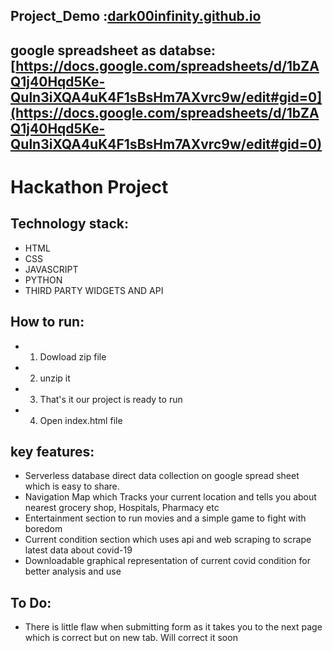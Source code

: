 ## Project_Demo :[dark00infinity.github.io](https://dark00infinity.github.io/)
## google spreadsheet as databse: [https://docs.google.com/spreadsheets/d/1bZAQ1j40Hqd5Ke-Quln3iXQA4uK4F1sBsHm7AXvrc9w/edit#gid=0](https://docs.google.com/spreadsheets/d/1bZAQ1j40Hqd5Ke-Quln3iXQA4uK4F1sBsHm7AXvrc9w/edit#gid=0)
# Hackathon Project
## Technology stack:
- HTML
- CSS
- JAVASCRIPT
- PYTHON
- THIRD PARTY WIDGETS AND API 
## How to run:
- 1. Dowload zip file
- 2. unzip it
- 3. That's it our project is ready to run
- 4. Open index.html file
## key features:
- Serverless database direct data collection on google spread sheet which is easy to share.
- Navigation Map which Tracks your current location and tells you about nearest grocery shop, Hospitals, Pharmacy etc
- Entertainment section to run movies and a simple game to fight with boredom
- Current condition section which uses api and web scraping to scrape latest data about covid-19
- Downloadable graphical representation of current covid condition for better analysis and use
## To Do:
- There is little flaw when submitting form as it takes you to the next page which is correct but on new tab. Will correct it soon



